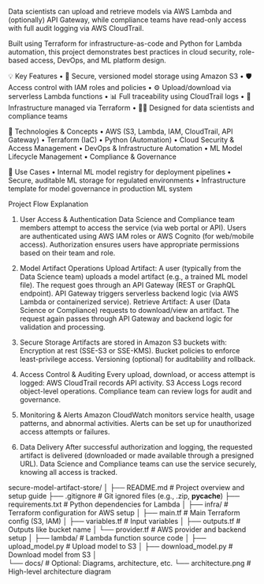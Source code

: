 Data scientists can upload and retrieve models via AWS Lambda and (optionally) API Gateway, while compliance teams have read-only access with full audit logging via AWS CloudTrail.

Built using Terraform for infrastructure-as-code and Python for Lambda automation, this project demonstrates best practices in cloud security, role-based access, DevOps, and ML platform design.

💡 Key Features
	•	🔐 Secure, versioned model storage using Amazon S3
	•	🛡️ Access control with IAM roles and policies
	•	⚙️ Upload/download via serverless Lambda functions
	•	📊 Full traceability using CloudTrail logs
	•	🔄 Infrastructure managed via Terraform
	•	🧑‍💻 Designed for data scientists and compliance teams

🚀 Technologies & Concepts
	•	AWS (S3, Lambda, IAM, CloudTrail, API Gateway)
	•	Terraform (IaC)
	•	Python (Automation)
	•	Cloud Security & Access Management
	•	DevOps & Infrastructure Automation
	•	ML Model Lifecycle Management
	•	Compliance & Governance

📌 Use Cases
	•	Internal ML model registry for deployment pipelines
	•	Secure, auditable ML storage for regulated environments
	•	Infrastructure template for model governance in production ML system

Project Flow Explanation

1. User Access & Authentication
Data Science and Compliance team members attempt to access the service (via web portal or API).
Users are authenticated using AWS IAM roles or AWS Cognito (for web/mobile access).
Authorization ensures users have appropriate permissions based on their team and role.

2. Model Artifact Operations
Upload Artifact:
A user (typically from the Data Science team) uploads a model artifact (e.g., a trained ML model file).
The request goes through an API Gateway (REST or GraphQL endpoint).
API Gateway triggers serverless backend logic (via AWS Lambda or containerized service).
Retrieve Artifact:
A user (Data Science or Compliance) requests to download/view an artifact.
The request again passes through API Gateway and backend logic for validation and processing.

4. Secure Storage
Artifacts are stored in Amazon S3 buckets with:
Encryption at rest (SSE-S3 or SSE-KMS).
Bucket policies to enforce least-privilege access.
Versioning (optional) for auditability and rollback.

5. Access Control & Auditing
Every upload, download, or access attempt is logged:
AWS CloudTrail records API activity.
S3 Access Logs record object-level operations.
Compliance team can review logs for audit and governance.

6. Monitoring & Alerts
Amazon CloudWatch monitors service health, usage patterns, and abnormal activities.
Alerts can be set up for unauthorized access attempts or failures.

7. Data Delivery
After successful authorization and logging, the requested artifact is delivered (downloaded or made available through a presigned URL).
Data Science and Compliance teams can use the service securely, knowing all access is tracked.


secure-model-artifact-store/
│
├── README.md                      # Project overview and setup guide
├── .gitignore                     # Git ignored files (e.g., .zip, __pycache__)
├── requirements.txt               # Python dependencies for Lambda 
│
├── infra/                         # Terraform configuration for AWS setup
│   ├── main.tf                    # Main Terraform config (S3, IAM)
│   ├── variables.tf               #  Input variables
│   ├── outputs.tf                 # Outputs like bucket name
│   └── provider.tf                # AWS provider and backend setup
│
├── lambda/                        # Lambda function source code
│   ├── upload_model.py            # Upload model to S3
│   ├── download_model.py          # Download model from S3
│   
└── docs/                          # Optional: Diagrams, architecture, etc.
    └── architecture.png           # High-level architecture diagram

 
